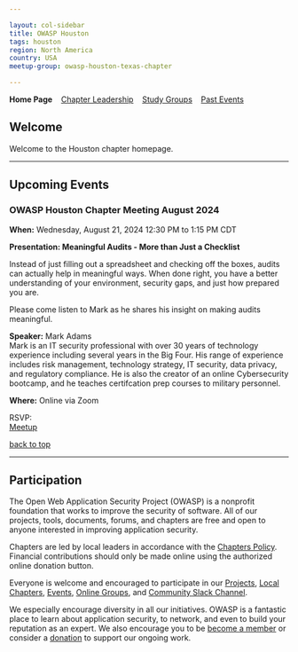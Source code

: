 ```yaml
---

layout: col-sidebar
title: OWASP Houston
tags: houston
region: North America
country: USA
meetup-group: owasp-houston-texas-chapter

---
```


<strong>Home Page</strong>
&nbsp;&nbsp;&nbsp;[Chapter Leadership](leaders.md)
&nbsp;&nbsp;&nbsp;[Study Groups](studygroups.md)
&nbsp;&nbsp;&nbsp;[Past Events](pastevents.md)

## Welcome

Welcome to the Houston chapter homepage.

<hr/>

## Upcoming Events


### OWASP Houston Chapter Meeting August 2024  ###

**When:** Wednesday, August 21, 2024 12:30 PM to 1:15 PM CDT<br>

**Presentation: Meaningful Audits - More than Just a Checklist**

Instead of just filling out a spreadsheet and checking off the boxes, audits can actually help in meaningful ways. When done right, you have a better understanding of your environment, security gaps, and just how prepared you are.

Please come listen to Mark as he shares his insight on making audits meaningful.

**Speaker:** 
Mark Adams
<br>
Mark is an IT security professional with over 30 years of technology experience including several years in the Big Four. His range of experience includes risk management, technology strategy, IT security, data privacy, and regulatory compliance. He is also the creator of an online Cybersecurity bootcamp, and he teaches certifcation prep courses to military personnel.

**Where:**
Online via Zoom

RSVP:<br>
<a href="https://www.meetup.com/owasp-houston-texas-chapter/events/302673435/">Meetup</a>
<br>

[back to top](#welcome)

<hr>

## Participation
The Open Web Application Security Project (OWASP) is a nonprofit foundation that works to improve the security of software. All of our projects, tools, documents, forums, and chapters are free and open to anyone interested in improving application security. 

Chapters are led by local leaders in accordance with the [Chapters Policy](/www-policy/operational/chapters). Financial contributions should only be made online using the authorized online donation button. 

Everyone is welcome and encouraged to participate in our [Projects](/projects/), [Local Chapters](/chapters/), [Events](/events/), [Online Groups](https://groups.google.com/a/owasp.com/), and [Community Slack Channel](https://owasp.slack.com/).

We especially encourage diversity in all our initiatives. OWASP is a fantastic place to learn about application security, to network, and even to build your reputation as an expert. We also encourage you to be [become a member](/membership/) or consider a [donation](/donate/) to support our ongoing work.


